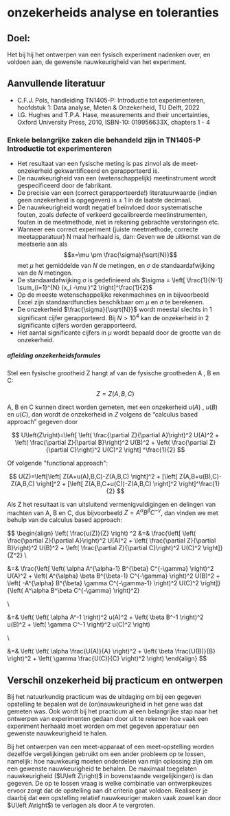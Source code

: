 # onzekerheids analyse en toleranties

## Doel:
Het bij hij het ontwerpen van een fysisch experiment nadenken over, en voldoen aan, de
gewenste nauwkeurigheid van het experiment.

## Aanvullende literatuur
* C.F.J. Pols, handleiding TN1405-P: Introductie tot experimenteren, hoofdstuk 1: Data analyse, Meten &
Onzekerheid, TU Delft, 2022
* I.G. Hughes and T.P.A. Hase, measurements and their uncertainties, Oxford University Press, 2010,
ISBN-10: 019956633X, chapters 1 - 4

### Enkele belangrijke zaken die behandeld zijn in TN1405-P Introductie tot experimenteren
* Het resultaat van een fysische meting is pas zinvol als de meet-onzekerheid gekwantificeerd en
gerapporteerd is.
* De nauwkeurigheid van een (wetenschappelijk) meetinstrument wordt gespecificeerd door de
fabrikant.
* De precisie van een (correct gerapporteerde!) literatuurwaarde (indien geen onzekerheid is
opgegeven) is $\pm$ 1 in de laatste decimaal.
* De nauwkeurigheid wordt negatief beïnvloed door systematische fouten, zoals defecte of verkeerd
gecalibreerde meetinstrumenten, fouten in de meetmethode, niet in rekening gebrachte verstoringen
etc.
* Wanneer een correct experiment (juiste meetmethode, correcte meetapparatuur) N maal herhaald is,
dan: Geven we de uitkomst van de meetserie aan als
$$x=\mu \pm \frac{\sigma}{\sqrt{N}}$$
met $\mu$ het gemiddelde van $N$ de metingen, en $\sigma$ de standaardafwijking van de $N$ metingen.
* De standaardafwijking $\sigma$ is gedefinieerd als $\sigma = \left[ \frac{1}{N-1} \sum_{i=1}^{N} (x_i -\mu )^2  \right]^\frac{1}{2}$
* Op de meeste wetenschappelijke rekenmachines en in bijvoorbeeld Excel zijn standaardfuncties
beschikbaar om $\mu$ en $\sigma$ te berekenen.
* De onzekerheid $\frac{\sigma}{\sqrt{N}}$ wordt meestal slechts in 1 significant cijfer gerapporteerd. Bij $N>10^4$ kan de onzekerheid in 2 significante cijfers worden gerapporteerd.
* Het aantal significante cijfers in $\mu$ wordt bepaald door de grootte van de onzekerheid.

##### afleiding onzekerheidsformules
Stel een fysische grootheid Z hangt af van de fysische grootheden A , B en C: 

$$
Z=Z(A,B,C)
$$

A, B en C kunnen direct worden gemeten, met een onzekerheid $u(A)$ , $u(B)$ en $u\left(C\right)$, dan wordt de onzekerheid in $Z$ volgens de “calculus based approach” gegeven door

$$
U\left(Z\right)=\left[ \left( \frac{\partial Z}{\partial A}\right)^2 U(A)^2 + \left( \frac{\partial Z}{\partial B}\right)^2 U(B)^2 + \left( \frac{\partial Z}{\partial C}\right)^2 U(C)^2 \right] ^\frac{1}{2}
$$

Of volgende "functional approach":

$$
U(Z)=\left[\left[ Z(A+u(A),B,C)-Z(A,B,C) \right]^2 + [\left[ Z(A,B+u(B),C)-Z(A,B,C) \right]^2 + [\left[ Z(A,B,C+u(C))-Z(A,B,C) \right]^2 \right]^\frac{1}{2}
$$

Als Z het resultaat is van uitsluitend vermenigvuldigingen en delingen van machten van A, B en C, dus bijvoorbeeld $Z = A^\alpha B^\beta C^{-\gamma}$, dan vinden we met behulp van de calculus based approach:

$$
\begin{align}
\left( \frac{u(Z)}{Z} \right) ^2 &=& \frac{\left[ \left( \frac{\partial Z}{\partial A}\right)^2 U(A)^2 + \left( \frac{\partial Z}{\partial B}\right)^2 U(B)^2 + \left( \frac{\partial Z}{\partial C}\right)^2 U(C)^2 \right]}{Z^2} 
\\

&=& \frac{\left[ \left( \alpha A^{\alpha-1} B^{\beta} C^{-\gamma} \right)^2 U(A)^2 + \left(  A^{\alpha} \beta B^{\beta-1} C^{-\gamma} \right)^2 U(B)^2  +  \left( -A^{\alpha} B^{\beta} \gamma C^{-\gamma-1} \right)^2 U(C)^2 \right]}{\left( A^\alpha B^\beta C^{-\gamma} \right)^2}

\\

&=& \left( \left( \alpha A^-1 \right)^2 u(A)^2 + \left( \beta B^-1 \right)^2 u(B)^2 + \left( \gamma C^-1 \right)^2 u(C)^2 \right) 

\\

&=& \left( \left( \alpha \frac{U(A)}{A} \right)^2 +  \left( \beta \frac{U(B)}{B} \right)^2 +  \left( \gamma \frac{U(C)}{C} \right)^2 
\right) 
\end{align}
$$

## Verschil onzekerheid bij practicum en ontwerpen
Bij het natuurkundig practicum was de uitdaging om bij een gegeven opstelling te bepalen wat de (on)nauwkeurigheid in het gene was dat gemeten was. Ook wordt bij het practicum al een belangrijke stap naar het ontwerpen van experimenten gedaan door uit te rekenen hoe vaak een experiment herhaald moet worden om met gegeven apperatuur een gewenste nauwkeurigheid te halen.

Bij het ontwerpen van een meet-apparaat of een meet-opstelling worden dezelfde vergelijkingen gebruikt om een ander probleem op te lossen, namelijk: hoe nauwkeurig moeten onderdelen van mijn oplossing zijn om een gewenste nauwkeurigheid te behalen. De maximaal toegelaten nauwkeurigheid ($U\left Z\right)$ in bovenstaande vergelijkingen) is dan gegeven. De op te lossen vraag is welke combinatie van ontwerpkeuzes ervoor zorgt dat de opstelling aan dit criteria gaat voldoen. Realiseer je daarbij dat een opstelling relatief nauwkeuriger maken vaak zowel kan door $U\left A\right$) te verlagen als door $A$ te vergroten.

